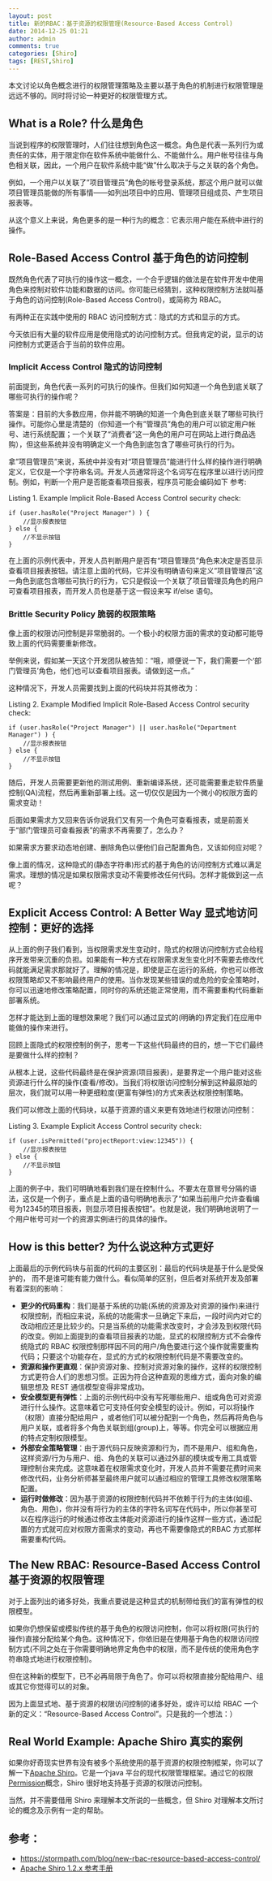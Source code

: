 ```yaml
---
layout: post
title: 新的RBAC：基于资源的权限管理(Resource-Based Access Control)
date: 2014-12-25 01:21
author: admin
comments: true
categories: [Shiro]
tags: [REST,Shiro]
---
```


本文讨论以角色概念进行的权限管理策略及主要以基于角色的机制进行权限管理是远远不够的。同时将讨论一种更好的权限管理方式。 

## What is a Role? 什么是角色

当说到程序的权限管理时，人们往往想到角色这一概念。角色是代表一系列行为或责任的实体，用于限定你在软件系统中能做什么、不能做什么。用户帐号往往与角色相关联，因此，一个用户在软件系统中能“做”什么取决于与之关联的各个角色。

例如，一个用户以关联了”项目管理员”角色的帐号登录系统，那这个用户就可以做项目管理员能做的所有事情――如列出项目中的应用、管理项目组成员、产生项目报表等。

从这个意义上来说，角色更多的是一种行为的概念：它表示用户能在系统中进行的操作。

<!-- more -->

## Role-Based Access Control 基于角色的访问控制

既然角色代表了可执行的操作这一概念，一个合乎逻辑的做法是在软件开发中使用角色来控制对软件功能和数据的访问。你可能已经猜到，这种权限控制方法就叫基于角色的访问控制(Role-Based Access Control)，或简称为 RBAC。

有两种正在实践中使用的 RBAC 访问控制方式：隐式的方式和显示的方式。

今天依旧有大量的软件应用是使用隐式的访问控制方式。但我肯定的说，显示的访问控制方式更适合于当前的软件应用。

### Implicit Access Control 隐式的访问控制

前面提到，角色代表一系列的可执行的操作。但我们如何知道一个角色到底关联了哪些可执行的操作呢？

答案是：目前的大多数应用，你并能不明确的知道一个角色到底关联了哪些可执行操作。可能你心里是清楚的（你知道一个有”管理员”角色的用户可以锁定用户帐号、进行系统配置；一个关联了“消费者”这一角色的用户可在网站上进行商品选购），但这些系统并没有明确定义一个角色到底包含了哪些可执行的行为。

拿”项目管理员”来说，系统中并没有对“项目管理员”能进行什么样的操作进行明确定义，它仅是一个字符串名词。开发人员通常将这个名词写在程序里以进行访问控制。例如，判断一个用户是否能查看项目报表，程序员可能会编码如下
参考:

Listing 1. Example Implicit Role-Based Access Control 
security check:
	
	if (user.hasRole("Project Manager") ) {
	    //显示报表按钮
	} else {
	    //不显示按钮
	}

在上面的示例代表中，开发人员判断用户是否有“项目管理员”角色来决定是否显示查看项目报表按钮。请注意上面的代码，它并没有明确语句来定义”项目管理员”这一角色到底包含哪些可执行的行为，它只是假设一个关联了项目管理员角色的用户可查看项目报表，而开发人员也是基于这一假设来写 if/else 语句。

### Brittle Security Policy 脆弱的权限策略

像上面的权限访问控制是非常脆弱的。一个极小的权限方面的需求的变动都可能导致上面的代码需要重新修改。

举例来说，假如某一天这个开发团队被告知：“哦，顺便说一下，我们需要一个‘部门管理员’角色，他们也可以查看项目报表。请做到这一点。”

这种情况下，开发人员需要找到上面的代码块并将其修改为：

Listing 2. Example Modified Implicit Role-Based Access 
Control security check:

	if (user.hasRole("Project Manager") || user.hasRole("Department Manager") ) {
	    //显示报表按钮
	} else {
	    //不显示按钮
	}

随后，开发人员需要更新他的测试用例、重新编译系统，还可能需要重走软件质量控制(QA)流程，然后再重新部署上线。这一切仅仅是因为一个微小的权限方面的需求变动！

后面如果需求方又回来告诉你说我们又有另一个角色可查看报表，或是前面关于“部门管理员可查看报表”的需求不再需要了，怎么办？

如果需求方要求动态地创建、删除角色以便他们自己配置角色，又该如何应对呢？

像上面的情况，这种隐式的(静态字符串)形式的基于角色的访问控制方式难以满足需求。理想的情况是如果权限需求变动不需要修改任何代码。怎样才能做到这一点呢？

## Explicit Access Control: A Better Way 显式地访问控制：更好的选择

从上面的例子我们看到，当权限需求发生变动时，隐式的权限访问控制方式会给程序开发带来沉重的负担。如果能有一种方式在权限需求发生变化时不需要去修改代码就能满足需求那就好了。理解的情况是，即使是正在运行的系统，你也可以修改权限策略却又不影响最终用户的使用。当你发现某些错误的或危险的安全策略时，你可以迅速地修改策略配置，同时你的系统还能正常使用，而不需要重构代码重新部署系统。

怎样才能达到上面的理想效果呢？我们可以通过显式的(明确的)界定我们在应用中能做的操作来进行。

回顾上面隐式的权限控制的例子，思考一下这些代码最终的目的，想一下它们最终是要做什么样的控制？

从根本上说，这些代码最终是在保护资源(项目报表)，是要界定一个用户能对这些资源进行什么样的操作(查看/修改)。当我们将权限访问控制分解到这种最原始的层次，我们就可以用一种更细粒度(更富有弹性)的方式来表达权限控制策略。

我们可以修改上面的代码块，以基于资源的语义来更有效地进行权限访问控制：

Listing 3. Example Explicit Access Control security check:

	if (user.isPermitted("projectReport:view:12345")) {
	    //显示报表按钮
	} else {
	    //不显示按钮
	}

上面的例子中，我们可明确地看到我们是在控制什么。不要太在意冒号分隔的语法，这仅是一个例子，重点是上面的语句明确地表示了“如果当前用户允许查看编号为12345的项目报表，则显示项目报表按钮”。也就是说，我们明确地说明了一个用户帐号可对一个的资源实例进行的具体的操作。

## How is this better? 为什么说这种方式更好

上面最后的示例代码块与前面的代码的主要区别：最后的代码块是基于什么是受保护的， 而不是谁可能有能力做什么。看似简单的区别，但后者对系统开发及部署有着深刻的影响：

* **更少的代码重构**：我们是基于系统的功能(系统的资源及对资源的操作)来进行权限控制，而相应来说，系统的功能需求一旦确定下来后，一段时间内对它的改动相应还是比较少的。只是当系统的功能需求改变时，才会涉及到权限代码的改变。例如上面提到的查看项目报表的功能，显式的权限控制方式不会像传统隐式的 RBAC 权限控制那样因不同的用户/角色要进行这个操作就需要重构代码；只要这个功能存在，显式的方式的权限控制代码是不需要改变的。
* **资源和操作更直观**：保护资源对象、控制对资源对象的操作，这样的权限控制方式更符合人们的思想习惯。正因为符合这种直观的思维方式，面向对象的编辑思想及 REST 通信模型变得非常成功。
* **安全模型更有弹性**：上面的示例代码中没有写死哪些用户、组或角色可对资源进行什么操作。这意味着它可支持任何安全模型的设计。例如，可以将操作（权限）直接分配给用户 ，或者他们可以被分配到一个角色，然后再将角色与用户关联，或者将多个角色关联到组(group)上，等等。你完全可以根据应用的特点定制权限模型。
* **外部安全策略管理**：由于源代码只反映资源和行为，而不是用户、组和角色，这样资源/行为与用户、组、角色的关联可以通过外部的模块或专用工具或管理控制台来完成。这意味着在权限需求变化时，开发人员并不需要花费时间来修改代码，业务分析师甚至最终用户就可以通过相应的管理工具修改权限策略配置。
* **运行时做修改**：因为基于资源的权限控制代码并不依赖于行为的主体(如组、角色、用色)，你并没有将行为的主体的字符名词写在代码中，所以你甚至可以在程序运行的时候通过修改主体能对资源进行的操作这样一些方式，通过配置的方式就可应对权限方面需求的变动，再也不需要像隐式的RBAC 方式那样需要重构代码。

## The New RBAC: Resource-Based Access Control 基于资源的权限管理

对于上面列出的诸多好处，我重点要说是这种显式的机制带给我们的富有弹性的权限模型。

如果你仍想保留或模拟传统的基于角色的权限访问控制，你可以将权限(可执行的操作)直接分配给某个角色。这种情况下，你依旧是在使用基于角色的权限访问控制方式(不同之处在于你需要明确地界定角色中的权限，而不是传统的使用角色字符串隐式地进行权限控制)。

但在这种新的模型下，已不必再局限于角色了。你可以将权限直接分配给用户、组或其它你觉得可以的对象。

因为上面显式地、基于资源的权限访问控制的诸多好处，或许可以给 RBAC 一个新的定义：“Resource-Based Access Control”。只是我的一个想法：）

## Real World Example: Apache Shiro 真实的案例

如果你好奇现实世界有没有被多个系统使用的基于资源的权限控制框架，你可以了解一下[Apache Shiro](http://shiro.apache.org/)。它是一个java 平台的现代权限管理框架。通过它的权限[Permission](https://github.com/waylau/apache-shiro-1.2.x-reference/blob/master/II.%20Core%20%E6%A0%B8%E5%BF%83/6.1.%20Permissions%20%E6%9D%83%E9%99%90.md)概念，Shiro 很好地支持基于资源的权限访问控制。

当然，并不需要借用 Shiro 来理解本文所说的一些概念，但 Shiro 对理解本文所讨论的概念及示例有一定的帮助。

## 参考：

* <https://stormpath.com/blog/new-rbac-resource-based-access-control/>
* [Apache Shiro 1.2.x 参考手册](https://github.com/waylau/apache-shiro-1.2.x-reference)
